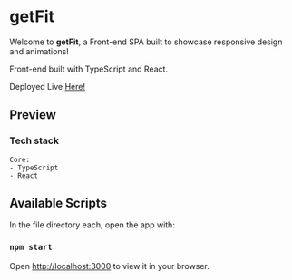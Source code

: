 # getFit

<p>Welcome to <b>getFit</b>, a Front-end SPA built to showcase responsive design and animations!</p>

<p>Front-end built with TypeScript and React.</p>

<p>Deployed Live <a href="https://getfit.pages.dev/">Here!</a></p>

## Preview

### Tech stack

```
Core:
- TypeScript
- React

```

## Available Scripts

In the file directory each, open the app with:

### `npm start`

Open [http://localhost:3000](http://localhost:3000) to view it in your browser.
